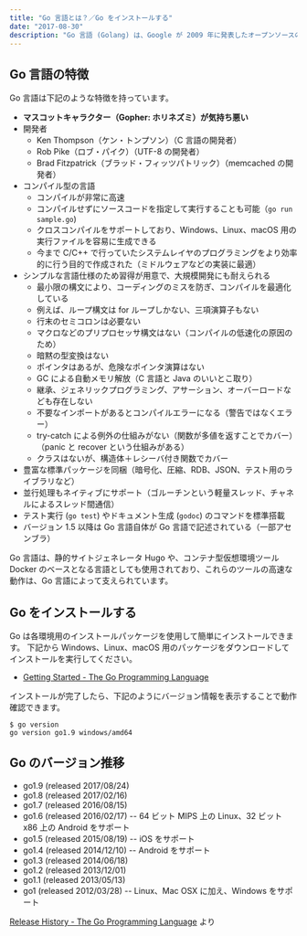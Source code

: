 ```yaml
---
title: "Go 言語とは？／Go をインストールする"
date: "2017-08-30"
description: "Go 言語 (Golang) は、Google が 2009 年に発表したオープンソースのプログラミング言語です。ここでは Go 言語の特徴と、インストール方法を紹介します。"
---
```


Go 言語の特徴
----

Go 言語は下記のような特徴を持っています。

* **マスコットキャラクター（Gopher: ホリネズミ）が気持ち悪い**
* 開発者
  * Ken Thompson（ケン・トンプソン）（C 言語の開発者）
  * Rob Pike（ロブ・パイク）（UTF-8 の開発者）
  * Brad Fitzpatrick（ブラッド・フィッツパトリック）（memcached の開発者）
* コンパイル型の言語
  * コンパイルが非常に高速
  * コンパイルせずにソースコードを指定して実行することも可能（`go run sample.go`)
  * クロスコンパイルをサポートしており、Windows、Linux、macOS 用の実行ファイルを容易に生成できる
  * 今まで C/C++ で行っていたシステムレイヤのプログラミングをより効率的に行う目的で作成された（ミドルウェアなどの実装に最適）
* シンプルな言語仕様のため習得が用意で、大規模開発にも耐えられる
  * 最小限の構文により、コーディングのミスを防ぎ、コンパイルを最適化している
  * 例えば、ループ構文は for ループしかない、三項演算子もない
  * 行末のセミコロンは必要ない
  * マクロなどのプリプロセッサ構文はない（コンパイルの低速化の原因のため）
  * 暗黙の型変換はない
  * ポインタはあるが、危険なポインタ演算はない
  * GC による自動メモリ解放（C 言語と Java のいいとこ取り）
  * 継承、ジェネリックプログラミング、アサーション、オーバーロードなども存在しない
  * 不要なインポートがあるとコンパイルエラーになる（警告ではなくエラー）
  * try-catch による例外の仕組みがない（関数が多値を返すことでカバー）（panic と recover という仕組みがある）
  * クラスはないが、構造体＋レシーバ付き関数でカバー
* 豊富な標準パッケージを同梱（暗号化、圧縮、RDB、JSON、テスト用のライブラリなど）
* 並行処理もネイティブにサポート（ゴルーチンという軽量スレッド、チャネルによるスレッド間通信）
* テスト実行 (`go test`) やドキュメント生成 (`godoc`) のコマンドを標準搭載
* バージョン 1.5 以降は Go 言語自体が Go 言語で記述されている（一部アセンブラ）

Go 言語は、静的サイトジェネレータ Hugo や、コンテナ型仮想環境ツール Docker のベースとなる言語としても使用されており、これらのツールの高速な動作は、Go 言語によって支えられています。

Go をインストールする
----

Go は各環境用のインストールパッケージを使用して簡単にインストールできます。
下記から Windows、Linux、macOS 用のパッケージをダウンロードしてインストールを実行してください。

- [Getting Started - The Go Programming Language](https://golang.org/doc/install)

インストールが完了したら、下記のようにバージョン情報を表示することで動作確認できます。

~~~
$ go version
go version go1.9 windows/amd64
~~~


Go のバージョン推移
----

- go1.9 (released 2017/08/24)
- go1.8 (released 2017/02/16)
- go1.7 (released 2016/08/15)
- go1.6 (released 2016/02/17) -- 64 ビット MIPS 上の Linux、32 ビット x86 上の Android をサポート
- go1.5 (released 2015/08/19) -- iOS をサポート
- go1.4 (released 2014/12/10) -- Android をサポート
- go1.3 (released 2014/06/18)
- go1.2 (released 2013/12/01)
- go1.1 (released 2013/05/13)
- go1 (released 2012/03/28) -- Linux、Mac OSX に加え、Windows をサポート

[Release History - The Go Programming Language](https://golang.org/doc/devel/release.html) より

